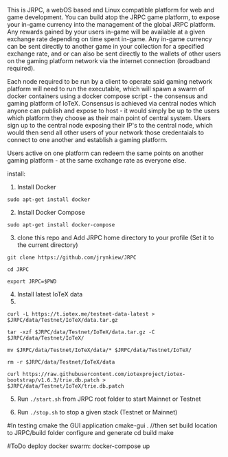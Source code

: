 This is JRPC, a webOS based and Linux compatible platform for web and game development. You can build atop the JRPC game platform, to expose your in-game currency into the management of the global JRPC platform. Any rewards gained by your users in-game will be available at a given exchange rate depending on time spent in-game. Any in-game currency can be sent directly to another game in your collection for a specified exchange rate, and or can also be sent directly to the wallets of other users on the gaming platform network via the internet connection (broadband required). 

Each node required to be run by a client to operate said gaming network platform will need to run the executable, which will spawn a swarm of docker containers using a docker compose script - the consensus and gaming platform of IoTeX. Consensus is achieved via central nodes which anyone can publish and expose to host - it would simply be up to the users which platform they choose as their main point of central system. Users sign up to the central node exposing their IP's to the central node, which would then send all other users of your network those credentaials to connect to one another and establish a gaming platform. 

Users active on one platform can redeem the same points on another gaming platform - at the same exchange rate as everyone else. 

install:

1. Install Docker

`sudo apt-get install docker`

2. Install Docker Compose

`sudo apt-get install docker-compose`

3. clone this repo and Add JRPC home directory to your profile (Set it to the current directory)

`git clone https://github.com/jrynkiew/JRPC`

`cd JRPC`

`export JRPC=$PWD`

4. Install latest IoTeX data
5. 
`curl -L https://t.iotex.me/testnet-data-latest > $JRPC/data/Testnet/IoTeX/data.tar.gz`

`tar -xzf $JRPC/data/Testnet/IoTeX/data.tar.gz -C $JRPC/data/Testnet/IoTeX/`

`mv $JRPC/data/Testnet/IoTeX/data/* $JRPC/data/Testnet/IoTeX/`

`rm -r $JRPC/data/Testnet/IoTeX/data`

`curl https://raw.githubusercontent.com/iotexproject/iotex-bootstrap/v1.6.3/trie.db.patch > $JRPC/data/Testnet/IoTeX/trie.db.patch`

5. Run `./start.sh` from JRPC root folder to start Mainnet or Testnet

6. Run `./stop.sh` to stop a given stack (Testnet or Mainnet)


#In testing cmake the GUI application 
cmake-gui . //then set build location to JRPC/build folder configure and generate
cd build
make

#ToDo
deploy docker swarm:
docker-compose up
